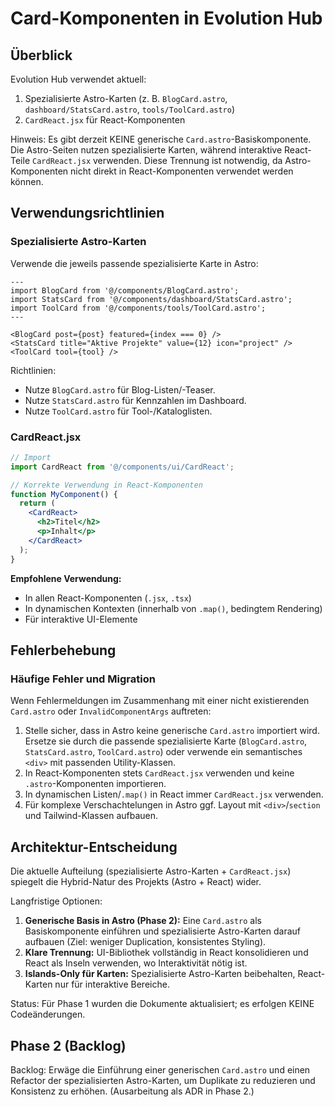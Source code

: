 # Card-Komponenten in Evolution Hub

## Überblick

Evolution Hub verwendet aktuell:

1. Spezialisierte Astro-Karten (z. B. `BlogCard.astro`, `dashboard/StatsCard.astro`, `tools/ToolCard.astro`)
2. `CardReact.jsx` für React-Komponenten

Hinweis: Es gibt derzeit KEINE generische `Card.astro`-Basiskomponente. Die Astro-Seiten nutzen spezialisierte Karten, während interaktive React-Teile `CardReact.jsx` verwenden. Diese Trennung ist notwendig, da Astro-Komponenten nicht direkt in React-Komponenten verwendet werden können.

## Verwendungsrichtlinien

### Spezialisierte Astro-Karten

Verwende die jeweils passende spezialisierte Karte in Astro:

```astro
---
import BlogCard from '@/components/BlogCard.astro';
import StatsCard from '@/components/dashboard/StatsCard.astro';
import ToolCard from '@/components/tools/ToolCard.astro';
---

<BlogCard post={post} featured={index === 0} />
<StatsCard title="Aktive Projekte" value={12} icon="project" />
<ToolCard tool={tool} />
```

Richtlinien:

- Nutze `BlogCard.astro` für Blog-Listen/-Teaser.
- Nutze `StatsCard.astro` für Kennzahlen im Dashboard.
- Nutze `ToolCard.astro` für Tool-/Kataloglisten.

### CardReact.jsx

```jsx
// Import
import CardReact from '@/components/ui/CardReact';

// Korrekte Verwendung in React-Komponenten
function MyComponent() {
  return (
    <CardReact>
      <h2>Titel</h2>
      <p>Inhalt</p>
    </CardReact>
  );
}
```

**Empfohlene Verwendung:**

- In allen React-Komponenten (`.jsx`, `.tsx`)
- In dynamischen Kontexten (innerhalb von `.map()`, bedingtem Rendering)
- Für interaktive UI-Elemente

## Fehlerbehebung

### Häufige Fehler und Migration

Wenn Fehlermeldungen im Zusammenhang mit einer nicht existierenden `Card.astro` oder `InvalidComponentArgs` auftreten:

1. Stelle sicher, dass in Astro keine generische `Card.astro` importiert wird. Ersetze sie durch die passende spezialisierte Karte (`BlogCard.astro`, `StatsCard.astro`, `ToolCard.astro`) oder verwende ein semantisches `<div>` mit passenden Utility-Klassen.
2. In React-Komponenten stets `CardReact.jsx` verwenden und keine `.astro`-Komponenten importieren.
3. In dynamischen Listen/`.map()` in React immer `CardReact.jsx` verwenden.
4. Für komplexe Verschachtelungen in Astro ggf. Layout mit `<div>`/`section` und Tailwind-Klassen aufbauen.

## Architektur-Entscheidung

Die aktuelle Aufteilung (spezialisierte Astro-Karten + `CardReact.jsx`) spiegelt die Hybrid-Natur des Projekts (Astro + React) wider.

Langfristige Optionen:

1. **Generische Basis in Astro (Phase 2):** Eine `Card.astro` als Basiskomponente einführen und spezialisierte Astro-Karten darauf aufbauen (Ziel: weniger Duplication, konsistentes Styling).
2. **Klare Trennung:** UI-Bibliothek vollständig in React konsolidieren und React als Inseln verwenden, wo Interaktivität nötig ist.
3. **Islands-Only für Karten:** Spezialisierte Astro-Karten beibehalten, React-Karten nur für interaktive Bereiche.

Status: Für Phase 1 wurden die Dokumente aktualisiert; es erfolgen KEINE Codeänderungen.

## Phase 2 (Backlog)

Backlog: Erwäge die Einführung einer generischen `Card.astro` und einen Refactor der spezialisierten Astro-Karten, um Duplikate zu reduzieren und Konsistenz zu erhöhen. (Ausarbeitung als ADR in Phase 2.)
